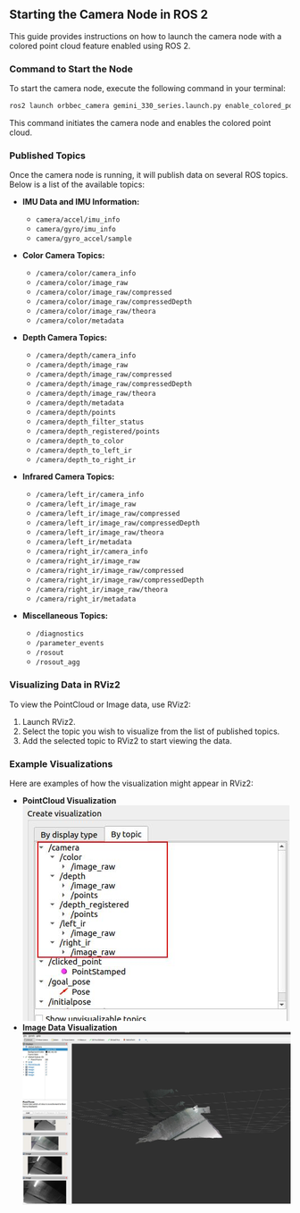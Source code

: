 ## Starting the Camera Node in ROS 2

This guide provides instructions on how to launch the camera node with a colored point cloud feature enabled using ROS 2.

### Command to Start the Node

To start the camera node, execute the following command in your terminal:

```bash
ros2 launch orbbec_camera gemini_330_series.launch.py enable_colored_point_cloud:=true
```

This command initiates the camera node and enables the colored point cloud.

### Published Topics

Once the camera node is running, it will publish data on several ROS topics. Below is a list of the available topics:

- **IMU Data and IMU Information:**

  - `camera/accel/imu_info`
  - `camera/gyro/imu_info`
  - `camera/gyro_accel/sample`
- **Color Camera Topics:**

  - `/camera/color/camera_info`
  - `/camera/color/image_raw`
  - `/camera/color/image_raw/compressed`
  - `/camera/color/image_raw/compressedDepth`
  - `/camera/color/image_raw/theora`
  - `/camera/color/metadata`
- **Depth Camera Topics:**

  - `/camera/depth/camera_info`
  - `/camera/depth/image_raw`
  - `/camera/depth/image_raw/compressed`
  - `/camera/depth/image_raw/compressedDepth`
  - `/camera/depth/image_raw/theora`
  - `/camera/depth/metadata`
  - `/camera/depth/points`
  - `/camera/depth_filter_status`
  - `/camera/depth_registered/points`
  - `/camera/depth_to_color`
  - `/camera/depth_to_left_ir`
  - `/camera/depth_to_right_ir`
- **Infrared Camera Topics:**

  - `/camera/left_ir/camera_info`
  - `/camera/left_ir/image_raw`
  - `/camera/left_ir/image_raw/compressed`
  - `/camera/left_ir/image_raw/compressedDepth`
  - `/camera/left_ir/image_raw/theora`
  - `/camera/left_ir/metadata`
  - `/camera/right_ir/camera_info`
  - `/camera/right_ir/image_raw`
  - `/camera/right_ir/image_raw/compressed`
  - `/camera/right_ir/image_raw/compressedDepth`
  - `/camera/right_ir/image_raw/theora`
  - `/camera/right_ir/metadata`
- **Miscellaneous Topics:**

  - `/diagnostics`
  - `/parameter_events`
  - `/rosout`
  - `/rosout_agg`

### Visualizing Data in RViz2

To view the PointCloud or Image data, use RViz2:

1. Launch RViz2.
2. Select the topic you wish to visualize from the list of published topics.
3. Add the selected topic to RViz2 to start viewing the data.

### Example Visualizations

Here are examples of how the visualization might appear in RViz2:

- **PointCloud Visualization**
  ![PointCloud View](./image/image1.jpg)
- **Image Data Visualization**
  ![Image Data View](./image/image2.jpg)

